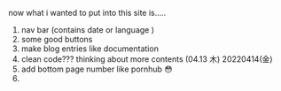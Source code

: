 now what i wanted to put into this site is.....
1. nav bar (contains date or language )
2. some good buttons
3. make blog entries like documentation
4. clean code??? 
thinking about more contents (04.13 木)
20220414(金)
5. add bottom page number like pornhub 😳 
6. 